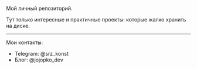 Мой личный репозиторий.

Тут только интересные и практичные проекты: которые жалко хранить на диске.

---

Мои контакты:
- Telegram: @srz_konst
- Блог: @jojopko_dev
